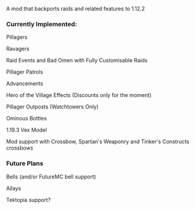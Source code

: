 A mod that backports raids and related features to 1.12.2

### Currently Implemented:

Pillagers

Ravagers

Raid Events and Bad Omen with Fully Customisable Raids

Pillager Patrols

Advancements

Hero of the Village Effects (Discounts only for the moment)

Pillager Outposts (Watchtowers Only)

Ominous Bottles

1.19.3 Vex Model

Mod support with Crossbow, Spartan's Weaponry and Tinker's Constructs crossbows

### Future Plans

Bells (and/or FutureMC bell support)

Allays

Tektopia support?

